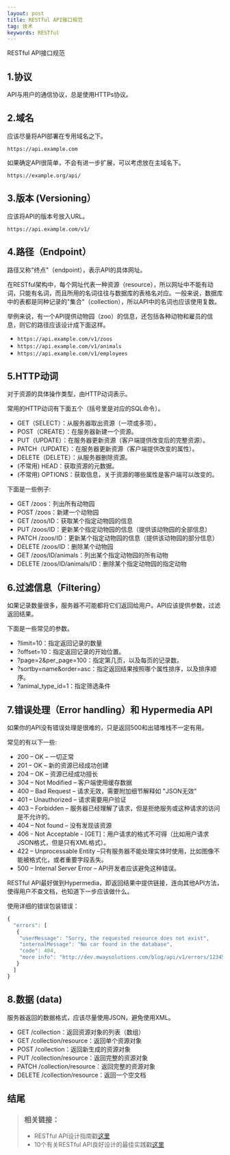 ```yaml
---
layout: post
title: RESTful API接口规范
tag: 技术
keywords: RESTful
---
```


RESTful API接口规范

## 1.协议

API与用户的通信协议，总是使用HTTPs协议。

## 2.域名

应该尽量将API部署在专用域名之下。

`https://api.example.com`

如果确定API很简单，不会有进一步扩展，可以考虑放在主域名下。

`https://example.org/api/`

## 3.版本 (Versioning）

应该将API的版本号放入URL。

`https://api.example.com/v1/`

## 4.路径（Endpoint）

路径又称"终点"（endpoint），表示API的具体网址。

在RESTful架构中，每个网址代表一种资源（resource），所以网址中不能有动词，只能有名词，而且所用的名词往往与数据库的表格名对应。一般来说，数据库中的表都是同种记录的"集合"（collection），所以API中的名词也应该使用复数。

举例来说，有一个API提供动物园（zoo）的信息，还包括各种动物和雇员的信息，则它的路径应该设计成下面这样。

* `https://api.example.com/v1/zoos`
* `https://api.example.com/v1/animals`
* `https://api.example.com/v1/employees`


## 5.HTTP动词

对于资源的具体操作类型，由HTTP动词表示。

常用的HTTP动词有下面五个（括号里是对应的SQL命令）。

* GET（SELECT）：从服务器取出资源（一项或多项）。
* POST（CREATE）：在服务器新建一个资源。
* PUT（UPDATE）：在服务器更新资源（客户端提供改变后的完整资源）。
* PATCH（UPDATE）：在服务器更新资源（客户端提供改变的属性）。
* DELETE（DELETE）：从服务器删除资源。
* (不常用) HEAD：获取资源的元数据。  
* (不常用) OPTIONS：获取信息，关于资源的哪些属性是客户端可以改变的。  

下面是一些例子:

* GET /zoos：列出所有动物园
* POST /zoos：新建一个动物园
* GET /zoos/ID：获取某个指定动物园的信息
* PUT /zoos/ID：更新某个指定动物园的信息（提供该动物园的全部信息）
* PATCH /zoos/ID：更新某个指定动物园的信息（提供该动物园的部分信息）
* DELETE /zoos/ID：删除某个动物园
* GET /zoos/ID/animals：列出某个指定动物园的所有动物
* DELETE /zoos/ID/animals/ID：删除某个指定动物园的指定动物

## 6.过滤信息（Filtering）

如果记录数量很多，服务器不可能都将它们返回给用户。API应该提供参数，过滤返回结果。

下面是一些常见的参数。

* ?limit=10：指定返回记录的数量
* ?offset=10：指定返回记录的开始位置。
* ?page=2&per_page=100：指定第几页，以及每页的记录数。
* ?sortby=name&order=asc：指定返回结果按照哪个属性排序，以及排序顺序。
* ?animal_type_id=1：指定筛选条件

## 7.错误处理（Error handling）和 Hypermedia API

如果你的API没有错误处理是很难的，只是返回500和出错堆栈不一定有用。

常见的有以下一些:

* 200 – OK – 一切正常
* 201 – OK – 新的资源已经成功创建
* 204 – OK – 资源已经成功擅长
* 304 – Not Modified – 客户端使用缓存数据
* 400 – Bad Request – 请求无效，需要附加细节解释如 "JSON无效"
* 401 – Unauthorized – 请求需要用户验证
* 403 – Forbidden – 服务器已经理解了请求，但是拒绝服务或这种请求的访问是不允许的。
* 404 – Not found – 没有发现该资源
* 406 - Not Acceptable - [GET]：用户请求的格式不可得（比如用户请求JSON格式，但是只有XML格式）。
* 422 – Unprocessable Entity –只有服务器不能处理实体时使用，比如图像不能被格式化，或者重要字段丢失。
* 500 – Internal Server Error – API开发者应该避免这种错误。


RESTful API最好做到Hypermedia，即返回结果中提供链接，连向其他API方法，使得用户不查文档，也知道下一步应该做什么。

使用详细的错误包装错误：
```js
{
  "errors": [
   {
    "userMessage": "Sorry, the requested resource does not exist",
    "internalMessage": "No car found in the database",
    "code": 404,
    "more info": "http://dev.mwaysolutions.com/blog/api/v1/errors/12345"
   }
  ]
}
```

## 8.数据 (data)

服务器返回的数据格式，应该尽量使用JSON，避免使用XML。

* GET /collection：返回资源对象的列表（数组）
* GET /collection/resource：返回单个资源对象
* POST /collection：返回新生成的资源对象
* PUT /collection/resource：返回完整的资源对象
* PATCH /collection/resource：返回完整的资源对象
* DELETE /collection/resource：返回一个空文档


## 结尾

> ### 相关链接：
> * RESTful API设计指南戳[这里](http://www.ruanyifeng.com/blog/2014/05/restful_api.html)
> * 10个有关RESTful API良好设计的最佳实践戳[这里](http://www.jdon.com/soa/10-best-practices-for-better-restful-api.html)
